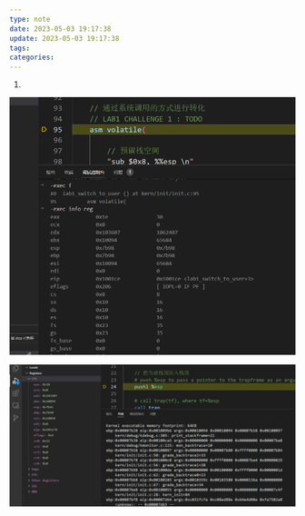 ```yaml
---
type: note
date: 2023-05-03 19:17:38
update: 2023-05-03 19:17:38
tags:
categories: 
---
```


1. 

![](附件/image/未命名_image_1.png)


![](附件/image/未命名_image_2.png)


